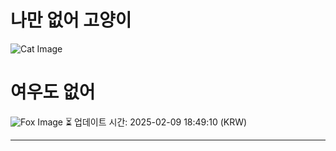 
# 나만 없어 고양이

![Cat Image](https://cdn2.thecatapi.com/images/73l.jpg)

# 여우도 없어
![Fox Image](https://randomfox.ca/images/18.jpg)
⏳ 업데이트 시간: 2025-02-09 18:49:10 (KRW)

---
